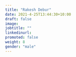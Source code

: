 ```yaml
---
title: "Rakesh Debur"
date: 2021-4-25T13:44:30+10:00
draft: false
image: 
jobtitle: ""
linkedinurl: 
promoted: false
weight: 8
gender: "male"
---
```

